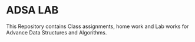 # ADSA LAB 
This Repository contains Class assignments, home work and Lab works for Advance Data Structures and Algorithms.
